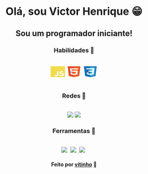 <h1 align="center">Olá, sou Victor Henrique 😁</h1>
<h2 align="center">Sou um programador iniciante!</h2>

<h3 align="center">Habilidades 📝</h3>
<div align="center" valign="top"><br>
  <img align="center" alt="Js" height="30" width="40" src="https://raw.githubusercontent.com/devicons/devicon/master/icons/javascript/javascript-plain.svg">
  <img align="center" alt="HTML" height="30" width="40" src="https://raw.githubusercontent.com/devicons/devicon/master/icons/html5/html5-original.svg">
  <img align="center" alt="CSS" height="30" width="40" src="https://raw.githubusercontent.com/devicons/devicon/master/icons/css3/css3-original.svg">
</div><br>

<h3 align="center">Redes 📲</h3>
<div align="center" valign="top"><br>
  <a href="https://www.instagram.com/vnogz_/" target="_blank"><img src="https://img.shields.io/badge/-Instagram-%23E4405F?style=for-the-badge&logo=instagram&logoColor=white" target="_blank"></a>
  <a href="https://linktr.ee/psycohnb"><img src="https://img.shields.io/badge/-Gmail-%23333?style=for-the-badge&logo=gmail&logoColor=white" target="_blank"></a>
</div>

<h3 align="center">Ferramentas 🔧</h3>
<div align="center" valign="top"><br>
<img src="https://img.shields.io/badge/Figma-111111?style=for-the-badge&logo=figma&logoColor=FF8400">&nbsp;
<img src="https://img.shields.io/badge/Visual%20Studio%20Code-111111?style=for-the-badge&logo=visual%20studio%20code&logoColor=0066FF">&nbsp;
<img src="https://img.shields.io/badge/Github-111111?style=for-the-badge&logo=github&logoColor=FFFFFF">&nbsp;
  </div>

<h4 align="center">Feito por <a href="https://vhportfolio-xi.vercel.app">vitinho</a> 🖤</h4>
